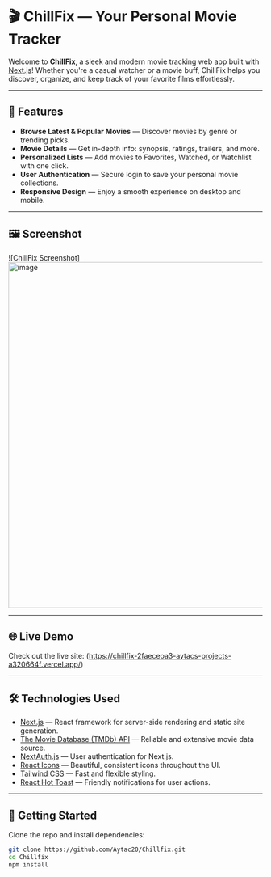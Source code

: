 # 🎬 ChillFix — Your Personal Movie Tracker

Welcome to **ChillFix**, a sleek and modern movie tracking web app built with [Next.js](https://nextjs.org)! Whether you're a casual watcher or a movie buff, ChillFix helps you discover, organize, and keep track of your favorite films effortlessly.

---

## 🚀 Features

- **Browse Latest & Popular Movies** — Discover movies by genre or trending picks.
- **Movie Details** — Get in-depth info: synopsis, ratings, trailers, and more.
- **Personalized Lists** — Add movies to Favorites, Watched, or Watchlist with one click.
- **User Authentication** — Secure login to save your personal movie collections.
- **Responsive Design** — Enjoy a smooth experience on desktop and mobile.

---

## 🖼️ Screenshot

![ChillFix Screenshot]<img width="1015" height="684" alt="image" src="https://github.com/user-attachments/assets/e11924ad-e520-49d8-ba36-0e5130beaab2" />



---

## 🌐 Live Demo

Check out the live site: (https://chillfix-2faeceoa3-aytacs-projects-a320664f.vercel.app/)

---

## 🛠️ Technologies Used

- [Next.js](https://nextjs.org) — React framework for server-side rendering and static site generation.
- [The Movie Database (TMDb) API](https://developers.themoviedb.org/3) — Reliable and extensive movie data source.
- [NextAuth.js](https://next-auth.js.org) — User authentication for Next.js.
- [React Icons](https://react-icons.github.io/react-icons/) — Beautiful, consistent icons throughout the UI.
- [Tailwind CSS](https://tailwindcss.com) — Fast and flexible styling.
- [React Hot Toast](https://react-hot-toast.com) — Friendly notifications for user actions.

---

## 🎯 Getting Started

Clone the repo and install dependencies:

```bash
git clone https://github.com/Aytac20/Chillfix.git
cd Chillfix
npm install

